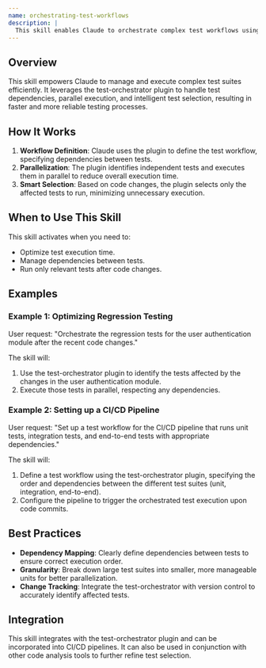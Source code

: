 ```yaml
---
name: orchestrating-test-workflows
description: |
  This skill enables Claude to orchestrate complex test workflows using the test-orchestrator plugin. It allows Claude to define test execution graphs with dependencies, execute tests in parallel, and intelligently select tests to run based on code changes. Use this skill when a user requests test orchestration, dependency management for tests, parallel test execution, smart test selection, or CI/CD integration for testing. Trigger terms include "orchestrate tests", "test workflow", "parallel testing", "smart test selection", "test dependencies", and "/orchestrate".
---
```


## Overview

This skill empowers Claude to manage and execute complex test suites efficiently. It leverages the test-orchestrator plugin to handle test dependencies, parallel execution, and intelligent test selection, resulting in faster and more reliable testing processes.

## How It Works

1. **Workflow Definition**: Claude uses the plugin to define the test workflow, specifying dependencies between tests.
2. **Parallelization**: The plugin identifies independent tests and executes them in parallel to reduce overall execution time.
3. **Smart Selection**: Based on code changes, the plugin selects only the affected tests to run, minimizing unnecessary execution.

## When to Use This Skill

This skill activates when you need to:
- Optimize test execution time.
- Manage dependencies between tests.
- Run only relevant tests after code changes.

## Examples

### Example 1: Optimizing Regression Testing

User request: "Orchestrate the regression tests for the user authentication module after the recent code changes."

The skill will:
1. Use the test-orchestrator plugin to identify the tests affected by the changes in the user authentication module.
2. Execute those tests in parallel, respecting any dependencies.

### Example 2: Setting up a CI/CD Pipeline

User request: "Set up a test workflow for the CI/CD pipeline that runs unit tests, integration tests, and end-to-end tests with appropriate dependencies."

The skill will:
1. Define a test workflow using the test-orchestrator plugin, specifying the order and dependencies between the different test suites (unit, integration, end-to-end).
2. Configure the pipeline to trigger the orchestrated test execution upon code commits.

## Best Practices

- **Dependency Mapping**: Clearly define dependencies between tests to ensure correct execution order.
- **Granularity**: Break down large test suites into smaller, more manageable units for better parallelization.
- **Change Tracking**: Integrate the test-orchestrator with version control to accurately identify affected tests.

## Integration

This skill integrates with the test-orchestrator plugin and can be incorporated into CI/CD pipelines. It can also be used in conjunction with other code analysis tools to further refine test selection.